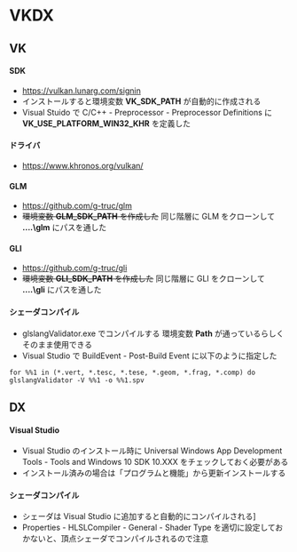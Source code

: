 # VKDX

## VK

#### SDK
* https://vulkan.lunarg.com/signin
* インストールすると環境変数 **VK_SDK_PATH** が自動的に作成される
* Visual Stuido で C/C++ - Preprocessor - Preprocessor Definitions に **VK_USE_PLATFORM_WIN32_KHR** を定義した
    
#### ドライバ
* https://www.khronos.org/vulkan/

#### GLM
* https://github.com/g-truc/glm
* ~~環境変数 **GLM_SDK_PATH** を作成した~~ 同じ階層に GLM をクローンして **..\..\glm** にパスを通した

#### GLI
* https://github.com/g-truc/gli
* ~~環境変数 **GLI_SDK_PATH** を作成した~~ 同じ階層に GLI をクローンして **..\..\gli** にパスを通した

#### シェーダコンパイル
* glslangValidator.exe でコンパイルする 環境変数 **Path** が通っているらしくそのまま使用できる
* Visual Studio で BuildEvent - Post-Build Event に以下のように指定した 
~~~
for %%1 in (*.vert, *.tesc, *.tese, *.geom, *.frag, *.comp) do glslangValidator -V %%1 -o %%1.spv
~~~
    
## DX

#### Visual Studio
 * Visual Studio のインストール時に Universal Windows App Development Tools - Tools and Windows 10 SDK 10.XXX をチェックしておく必要がある
 * インストール済みの場合は「プログラムと機能」から更新インストールする 

#### シェーダコンパイル
 * シェーダは Visual Studio に追加すると自動的にコンパイルされる]
 * Properties - HLSLCompiler - General - Shader Type を適切に設定しておかないと、頂点シェーダでコンパイルされるので注意

<!-- 
## FBX

 * 環境変数 **FBX_SDK_PATH** を定義しておく
 * 環境変数 **Path** に DLL のパスを通しておく
 ~~~
 Path=%Path%:%FBX_SDK_PATH%\lib\vs2015\x64\debug
 Path=%Path%:%FBX_SDK_PATH%\lib\vs2015\x64\release
 ~~~
 
 ## OPENCV
 
 * 環境変数 **OPENCV_SDK_PATH** を定義しておく
 * 環境変数 **Path** に DLL のパスを通しておく
 ~~~
 Path=%Path%:%OPENCV_SDK_PATH%\x64\vc14\bin
 ~~~
 -->